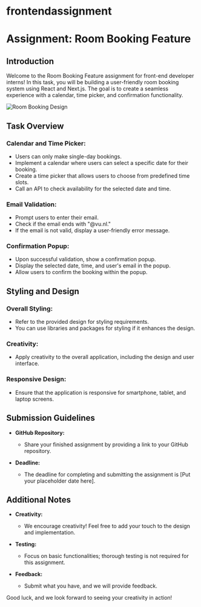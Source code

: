 # frontendassignment

# Assignment: Room Booking Feature

## Introduction

Welcome to the Room Booking Feature assignment for front-end developer interns! In this task, you will be building a user-friendly room booking system using React and Next.js. The goal is to create a seamless experience with a calendar, time picker, and confirmation functionality.

![Room Booking Design](design.pn)


## Task Overview

### Calendar and Time Picker:

- Users can only make single-day bookings.
- Implement a calendar where users can select a specific date for their booking.
- Create a time picker that allows users to choose from predefined time slots.
- Call an API to check availability for the selected date and time.

### Email Validation:

- Prompt users to enter their email.
- Check if the email ends with "@vu.nl."
- If the email is not valid, display a user-friendly error message.

### Confirmation Popup:

- Upon successful validation, show a confirmation popup.
- Display the selected date, time, and user's email in the popup.
- Allow users to confirm the booking within the popup.

## Styling and Design

### Overall Styling:

- Refer to the provided design for styling requirements.
- You can use libraries and packages for styling if it enhances the design.

### Creativity:

- Apply creativity to the overall application, including the design and user interface.

### Responsive Design:

- Ensure that the application is responsive for smartphone, tablet, and laptop screens.

## Submission Guidelines

- **GitHub Repository:**
  - Share your finished assignment by providing a link to your GitHub repository.

- **Deadline:**
  - The deadline for completing and submitting the assignment is [Put your placeholder date here].

## Additional Notes

- **Creativity:**
  - We encourage creativity! Feel free to add your touch to the design and implementation.

- **Testing:**
  - Focus on basic functionalities; thorough testing is not required for this assignment.

- **Feedback:**
  - Submit what you have, and we will provide feedback.

Good luck, and we look forward to seeing your creativity in action!
